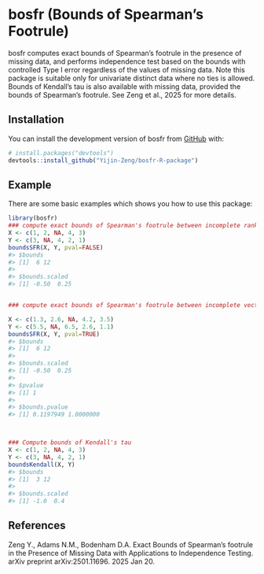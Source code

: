 
<!-- README.md is generated from README.Rmd. Please edit that file -->

# bosfr (Bounds of Spearman’s Footrule)

<!-- badges: start -->
<!-- badges: end -->

bosfr computes exact bounds of Spearman’s footrule in the presence of
missing data, and performs independence test based on the bounds with
controlled Type I error regardless of the values of missing data. Note
this package is suitable only for univariate distinct data where no ties
is allowed. Bounds of Kendall’s tau is also available with missing data,
provided the bounds of Spearman’s footrule. See Zeng et al., 2025 for
more details.

## Installation

You can install the development version of bosfr from
[GitHub](https://github.com/) with:

``` r
# install.packages("devtools")
devtools::install_github("Yijin-Zeng/bosfr-R-package")
```

## Example

There are some basic examples which shows you how to use this package:

``` r
library(bosfr)
### compute exact bounds of Spearman's footrule between incomplete ranked lists
X <- c(1, 2, NA, 4, 3)
Y <- c(3, NA, 4, 2, 1)
boundsSFR(X, Y, pval=FALSE)
#> $bounds
#> [1]  6 12
#> 
#> $bounds.scaled
#> [1] -0.50  0.25
```

``` r

### compute exact bounds of Spearman's footrule between incomplete vectors of distinct data

X <- c(1.3, 2.6, NA, 4.2, 3.5)
Y <- c(5.5, NA, 6.5, 2.6, 1.1)
boundsSFR(X, Y, pval=TRUE)
#> $bounds
#> [1]  6 12
#> 
#> $bounds.scaled
#> [1] -0.50  0.25
#> 
#> $pvalue
#> [1] 1
#> 
#> $bounds.pvalue
#> [1] 0.1197949 1.0000000
```

``` r


### Compute bounds of Kendall's tau
X <- c(1, 2, NA, 4, 3)
Y <- c(3, NA, 4, 2, 1)
boundsKendall(X, Y)
#> $bounds
#> [1]  3 12
#> 
#> $bounds.scaled
#> [1] -1.0  0.4
```

## References

Zeng Y., Adams N.M., Bodenham D.A. Exact Bounds of Spearman’s footrule
in the Presence of Missing Data with Applications to Independence
Testing. arXiv preprint arXiv:2501.11696. 2025 Jan 20.
